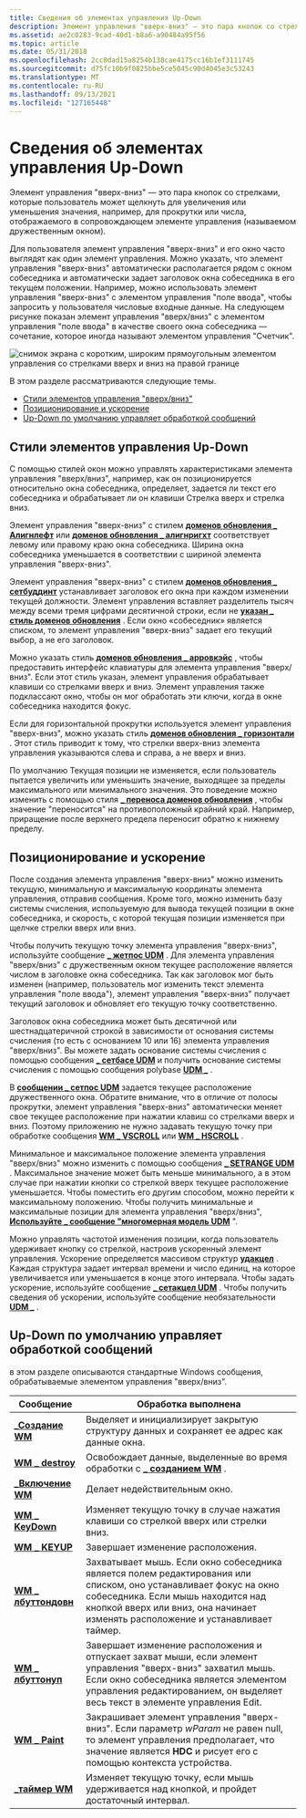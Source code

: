 ```yaml
---
title: Сведения об элементах управления Up-Down
description: Элемент управления "вверх-вниз" — это пара кнопок со стрелками, которые пользователь может щелкнуть для увеличения или уменьшения значения, например, для прокрутки или числа, отображаемого в сопровождающем элементе управления (называемом дружественным окном).
ms.assetid: ae2c0283-9cad-40d1-b8a6-a90484a95f56
ms.topic: article
ms.date: 05/31/2018
ms.openlocfilehash: 2cc8dad15a8254b138cae4175cc16b1ef3111745
ms.sourcegitcommit: d75fc10b9f0825bbe5ce5045c90d4045e3c53243
ms.translationtype: MT
ms.contentlocale: ru-RU
ms.lasthandoff: 09/13/2021
ms.locfileid: "127165448"
---
```

# <a name="about-up-down-controls"></a>Сведения об элементах управления Up-Down

Элемент управления "вверх-вниз" — это пара кнопок со стрелками, которые пользователь может щелкнуть для увеличения или уменьшения значения, например, для прокрутки или числа, отображаемого в сопровождающем элементе управления (называемом дружественным окном).

Для пользователя элемент управления "вверх-вниз" и его окно часто выглядят как один элемент управления. Можно указать, что элемент управления "вверх-вниз" автоматически располагается рядом с окном собеседника и автоматически задает заголовок окна собеседника в его текущем положении. Например, можно использовать элемент управления "вверх-вниз" с элементом управления "поле ввода", чтобы запросить у пользователя числовые входные данные. На следующем рисунке показан элемент управления "вверх/вниз" с элементом управления "поле ввода" в качестве своего окна собеседника — сочетание, которое иногда называют элементом управления "Счетчик".

![снимок экрана с коротким, широким прямоугольным элементом управления со стрелками вверх и вниз на правой границе](images/updown.jpg)

В этом разделе рассматриваются следующие темы.

-   [Стили элементов управления "вверх/вниз"](#up-down-control-styles)
-   [Позиционирование и ускорение](#position-and-acceleration)
-   [Up-Down по умолчанию управляет обработкой сообщений](#default-up-down-controls-message-processing)

## <a name="up-down-control-styles"></a>Стили элементов управления Up-Down

С помощью стилей окон можно управлять характеристиками элемента управления "вверх/вниз", например, как он позиционируется относительно окна собеседника, определяет, задается ли текст его собеседника и обрабатывает ли он клавиши Стрелка вверх и стрелка вниз.

Элемент управления "вверх-вниз" с стилем [**доменов обновления \_ Алигнлефт**](up-down-control-styles.md) или [**доменов обновления \_ алигнригхт**](up-down-control-styles.md) соответствует левому или правому краю окна собеседника. Ширина окна собеседника уменьшается в соответствии с шириной элемента управления "вверх-вниз".

Элемент управления "вверх-вниз" с стилем [**доменов обновления \_ сетбуддинт**](up-down-control-styles.md) устанавливает заголовок его окна при каждом изменении текущей должности. Элемент управления вставляет разделитель тысяч между всеми тремя цифрами десятичной строки, если не [**указан \_ стиль доменов обновления**](up-down-control-styles.md) . Если окно «собеседник» является списком, то элемент управления "вверх-вниз" задает его текущий выбор, а не его заголовок.

Можно указать стиль [**доменов обновления \_ арровкэйс**](up-down-control-styles.md) , чтобы предоставить интерфейс клавиатуры для элемента управления "вверх/вниз". Если этот стиль указан, элемент управления обрабатывает клавиши со стрелками вверх и вниз. Элемент управления также подклассают окно, чтобы он мог обработать эти ключи, когда в окне собеседника находится фокус.

Если для горизонтальной прокрутки используется элемент управления "вверх-вниз", можно указать стиль [**доменов обновления \_ горизонтали**](up-down-control-styles.md) . Этот стиль приводит к тому, что стрелки вверх-вниз элемента управления указываются слева и справа, а не вверх и вниз.

По умолчанию Текущая позиции не изменяется, если пользователь пытается увеличить или уменьшить значение, выходящее за пределы максимального или минимального значения. Это поведение можно изменить с помощью стиля [**\_ переноса доменов обновления**](up-down-control-styles.md) , чтобы значение "переносится" на противоположный крайний край. Например, приращение после верхнего предела переносит обратно к нижнему пределу.

## <a name="position-and-acceleration"></a>Позиционирование и ускорение

После создания элемента управления "вверх-вниз" можно изменить текущую, минимальную и максимальную координаты элемента управления, отправив сообщения. Кроме того, можно изменить базу системы счисления, используемую для вывода текущей позиции в окне собеседника, и скорость, с которой текущая позиции изменяется при щелчке стрелки вверх или вниз.

Чтобы получить текущую точку элемента управления "вверх-вниз", используйте сообщение [**\_ жетпос UDM**](udm-getpos.md) . Для элемента управления "вверх/вниз" с дружественным окном текущее расположение является числом в заголовке окна собеседника. Так как заголовок мог быть изменен (например, пользователь мог изменить текст элемента управления "поле ввода"), элемент управления "вверх-вниз" получает текущий заголовок и обновляет его текущую точку соответственно.

Заголовок окна собеседника может быть десятичной или шестнадцатеричной строкой в зависимости от основания системы счисления (то есть с основанием 10 или 16) элемента управления "вверх/вниз". Вы можете задать основание системы счисления с помощью сообщения [**\_ сетбасе UDM**](udm-setbase.md) и получить основание системы счисления с помощью сообщения polybase [**UDM \_**](udm-getbase.md) .

В [**сообщении \_ сетпос UDM**](udm-setpos.md) задается текущее расположение дружественного окна. Обратите внимание, что в отличие от полосы прокрутки, элемент управления "вверх-вниз" автоматически меняет свое текущее расположение при нажатии клавиш со стрелками вверх и вниз. Поэтому приложению не нужно задавать текущую точку при обработке сообщения [**WM \_ VSCROLL**](wm-vscroll.md) или [**WM \_ HSCROLL**](wm-hscroll.md) .

Минимальное и максимальное положение элемента управления "вверх/вниз" можно изменить с помощью сообщения [**\_ SETRANGE UDM**](udm-setrange.md) . Максимальное значение может быть меньше минимального, а в этом случае при нажатии кнопки со стрелкой вверх текущее расположение уменьшается. Чтобы поместить его другим способом, можно перейти к максимальному положению. Чтобы получить минимальные и максимальные позиции для элемента управления "вверх/вниз", [**Используйте \_ сообщение "многомерная модель UDM**](udm-getrange.md) ".

Можно управлять частотой изменения позиции, когда пользователь удерживает кнопку со стрелкой, настроив ускоренный элемент управления. Ускорение определяется массивом структур [**удакцел**](/windows/desktop/api/Commctrl/ns-commctrl-udaccel) . Каждая структура задает интервал времени и число единиц, на которое увеличивается или уменьшается в конце этого интервала. Чтобы задать ускорение, используйте сообщение [**\_ сетакцел UDM**](udm-setaccel.md) . Чтобы получить сведения об ускорении, используйте сообщение необязательности [**UDM \_**](udm-getaccel.md) .

## <a name="default-up-down-controls-message-processing"></a>Up-Down по умолчанию управляет обработкой сообщений

в этом разделе описываются стандартные Windows сообщения, обрабатываемые элементом управления "вверх/вниз".



| Сообщение                                        | Обработка выполнена                                                                                                                                                                                         |
|------------------------------------------------|--------------------------------------------------------------------------------------------------------------------------------------------------------------------------------------------------------------|
| [**\_Создание WM**](/windows/desktop/winmsg/wm-create)             | Выделяет и инициализирует закрытую структуру данных и сохраняет ее адрес как данные окна.                                                                                                                     |
| [**WM \_ destroy**](/windows/desktop/winmsg/wm-destroy)           | Освобождает данные, выделенные во время обработки с [**\_ созданием WM**](/windows/desktop/winmsg/wm-create) .                                                                                                                                   |
| [**\_Включение WM**](/windows/desktop/winmsg/wm-enable)             | Делает недействительным окно.                                                                                                                                                                                      |
| [**WM \_ KeyDown**](/windows/desktop/inputdev/wm-keydown)         | Изменяет текущую точку в случае нажатия клавиши со стрелкой вверх или стрелки вниз.                                                                                                                                   |
| [**WM \_ KEYUP**](/windows/desktop/inputdev/wm-keyup)             | Завершает изменение расположения.                                                                                                                                                                               |
| [**WM \_ лбуттондовн**](/windows/desktop/inputdev/wm-lbuttondown) | Захватывает мышь. Если окно собеседника является полем редактирования или списком, оно устанавливает фокус на окно собеседника. Если мышь находится над кнопкой вверх или вниз, она начинает изменять расположение и устанавливает таймер. |
| [**WM \_ лбуттонуп**](/windows/desktop/inputdev/wm-lbuttonup)     | Завершает изменение расположения и отпускает захват мыши, если элемент управления "вверх-вниз" захватил мышь. Если окно собеседника является элементом управления редактированием, он выделяет весь текст в элементе управления Edit.             |
| [**WM \_ Paint**](/windows/desktop/gdi/wm-paint)                  | Закрашивает элемент управления "вверх-вниз". Если параметр *wParam* не равен null, то элемент управления предполагает, что значение является **HDC** и рисует его с помощью контекста устройства.                                                    |
| [**\_таймер WM**](/windows/desktop/winmsg/wm-timer)               | Изменяет текущую точку, если мышь удерживается над кнопкой, и пройдет достаточный интервал.                                                                                            |



 

 

 